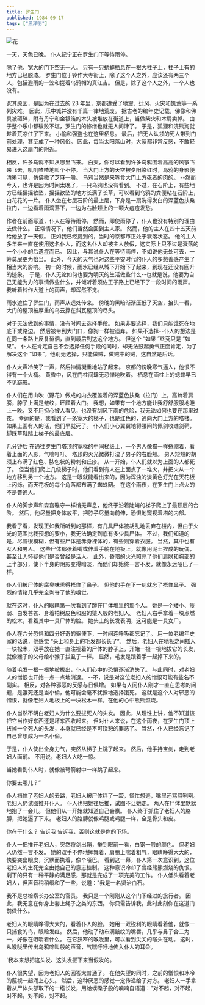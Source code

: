 ```yaml
---
title: 罗生门
published: 1984-09-17
tags: ["黑泽明"]
---
```


![花](https://image.radishzz.cc/image/gallery/03.webp)

一天，天色已晚。 仆人纪宁正在罗生门下等待雨停。

除了他，宽大的门下空无一人。 只有一只蟋蟀栖息在一根大柱子上，柱子上有的地方已经脱漆。 罗生门位于铃作大寺街上，除了这个人之外，应该还有两三个人，包括避雨的一笠和搓着乌鸦帽的真江吉。 但是，除了这个人之外，一个人也没有。

究其原因，是因为在过去的 23 年里，京都遭受了地震、辻风、火灾和饥荒等一系列灾难。 因此，乐中城并没有千篇一律地荒废。 据古老的编年史记载，佛像和佛具被砸碎，附有丹宁和金银箔的木头被堆放在街道上，当做柴火和木屑卖掉。 由于整个乐中都破败不堪，罗生门的修缮也就无人问津了。 于是，狐狸和浣熊狗就趁着荒凉住了下来。 小偷和强盗也在这里栖息。 最后，把无人认领的死人带到门前处理，甚至成了一种风俗。 因此，每当太阳落山时，大家都非常反感，不敢轻易进入这扇门的附近。

相反，许多乌鸦不知从哪里飞来。 白天，你可以看到许多乌鸦围着高高的风筝飞来飞去，叽叽喳喳地叫个不停。 当大门上方的天空被夕阳染红时，乌鸦的身影便清晰可见，仿佛撒了芝麻一般。 乌鸦当然是来啄食大门上方死者的肉的。 --然而今天，也许是因为时间太晚了，一只乌鸦也没有看到。 不过，在石阶上，有些地方已经摇摇欲坠，摇摇欲坠的地方长满了长草，可以看到乌鸦的粪便粘在石阶上，白花花的一片。 仆人坐在七层石阶的最上层，下身是一扇洗得发白的深蓝色扶桑拉门，一边看着雨滴落下，一边为右脸颊上的一颗大痘痘发愁。

作者在前面写道，仆人在等待雨停。 然而，即使雨停了，仆人也没有特别的理由去做什么。 正常情况下，他们当然会回到主人家。 然而，他的主人在四十五天前给他放了一天假。 正如我已经提到的，当时的京都市正处于衰落状态。 他的主人多年来一直在使用这名仆人，而这名仆人却被主人放假，这实际上只不过是衰落的一个小小的后遗症而已。 因此，与其说仆人在等待雨停，不如说他无处可去，一筹莫展更为恰当。 此外，今天的天气也对这些平安时代的仆人的多愁善感产生了相当大的影响。 初一的时候，雨水已经从城下开始下了起来，到现在还没有回升的迹象。 于是，仆人无论如何也要为明天的生活做些什么--也就是说，他要为自己无能为力的事情做些什么，并倾听着须佐王子路上已经下了一段时间的雨声。 我听着铃作大道上的雨声，却浑然不觉。

雨水遮住了罗生门，雨声从远处传来。 傍晚的黑暗渐渐压低了天空，抬头一看，大门的屋顶被厚重的乌云撑在斜瓦屋顶的尽头。

对于无法做到的事情，没有时间去选择手段。 如果非要选择，我们只能饿死在地底下或路边。 然后被带到大门口，像狗一样被遗弃。 如果不选择--仆人的想法是在同一条路上反复徘徊，直到最后到达这个地方。 但这个 “如果 ”终究只是 “如果”。 仆人在肯定自己不会选择任何手段的同时，却无法鼓起勇气正面肯定，为了解决这个 “如果”，他别无选择，只能做贼，做贼中的贼，这自然是后话。

仆人大声冷笑了一声，然后神情凝重地站了起来。 京都的傍晚寒气逼人，他恨不得有一个火桶。 黄昏中，风在门柱间肆无忌惮地吹着。 栖息在画柱上的蟋蟀早已不见踪影。

仆人们在用山吹（野花）做成的内衣覆盖着的深蓝色扶桑（拉门）上，高耸着肩膀，脖子上满是皱纹，环顾着大门。 我想，如果有一个地方能让我舒舒服服地睡上一晚，又不用担心被人看见，也没有刮风下雨的危险，我无论如何也要在那里过夜。 幸运的是，我看到了一条宽大的梯子，也是红色的，通向大门上方的塔楼。 如果上面有人的话，他们早就死了。 仆人们小心翼翼地将腰间的佩剑收进剑鞘，脚踩草鞋踏上梯子的最底层。

几分钟后 在通往罗生门塔顶的宽梯的中间梯级上，一个男人像猫一样蜷缩着，看着上面的人影，气喘吁吁。 塔顶的火光微微打湿了男子的右脸颊。 男人短短的胡须上布满了红色、脓包状的粉刺和丘疹。 从一开始，仆人们就以为上面的人都死了。 但当他们爬上几级梯子时，他们看到有人在上面点了一堆火，并把火从一个地方移到另一个地方。 这是一眼就能看出来的，因为浑浊的淡黄色灯光在天花板上闪烁，而天花板的每个角落都布满了蜘蛛网。 在这个雨夜，在罗生门上点火的不是普通人。

仆人的脚步声和森宫雅守一样悄无声息，他终于沿着陡峭的梯子爬上了最顶层的台阶。 然后，他尽量把身体放平，把脖子尽量向前伸，恐惧地窥视着塔的内部。

我看了看，发现正如我所听到的那样，有几具尸体被胡乱地丢弃在楼内，但由于火光的范围比我预想的要小，我无法确定到底有多少具尸体。 不过，我们知道的是，尽管很模糊，但有些尸体是赤身裸体的，有些则穿着衣服。 当然，其中也有女人和男人。 这些尸体都张着嘴或伸着手躺在地板上，就像用泥土捏成的玩偶，甚至让人怀疑他们是否曾经是活人。 此外，昏暗的火光照亮了他们肩膀和胸部的上半部分，使下半身的阴影变得暗淡，而他们却始终一言不发，就像永远哑巴了一样。

仆人们被尸体的腐臭味熏得捂住了鼻子。 但他的手在下一刻就忘了捂住鼻子。 强烈的情绪几乎完全剥夺了他的嗅觉。

就在这时，仆人的眼睛第一次看到了蹲在尸体堆里的那个人。 她是一个矮小、瘦弱、白发苍苍、身着柏树皮色和服的猿人般的老妇人。 老妇人右手拿着一块点燃的松木，看着其中一具尸体的脸。 她头上的长发表明，这可能是一具女尸。

仆人在六分恐惧和四分好奇的驱使下，一时间连呼吸都忘记了。 用一位老编年史家的话说，他感觉 “头上和身上的毛发都长长了”。 然后，老妇人在地板之间插入一块松木，双手放在她一直注视着的尸体的脖子上，开始一根一根地拔它的长发，就像猴子的父母给小猴子拔虱子一样。 显然，毛发是跟着手一起掉下来的。

随着毛发一根一根地被拔出，仆人们心中的恐惧逐渐消失了。 与此同时，对老妇人的憎恨也开始一点一点地消退。 --不，说是对这位老妇人的憎恨可能有些名不副实。 相反，对各种邪恶的反感与日俱增。 如果有人问仆人刚才一直在思考的问题，是饿死还是当小偷，他可能会毫不犹豫地选择饿死。 这就是这个人对邪恶的憎恨，就像老妇人地板上的一块松木一样，在他的心中熊熊燃烧。

仆人当然不明白老妇人为什么要拔死人的头发。 因此，从理性上讲，他不知道该把它当作好东西还是坏东西收起来。 但对仆人来说，在这个雨夜，在罗生门顶上拔掉一个死人的头发，本身就已经是不可饶恕的罪恶了。 当然，仆人已经忘记了自己曾想成为一名小偷。

于是，仆人使出全身力气，突然从梯子上跳了起来。 然后，他手持宝剑，走到老妇人面前。 不用说，老妇人大吃一惊。

当她看到仆人时，就像被弩箭射中一样跳了起来。

你要去哪儿？”

仆人挡住了老妇人的去路，老妇人被尸体绊了一跤，慌忙想逃，嘴里还骂骂咧咧。 老妇人仍试图推开仆人。 仆人也把她往后推，试图不让她走。 两人在尸体里默默地抱了一会儿。 但他们从一开始就知道自己会赢。 仆人终于抓住了老妇人的胳膊，把她逼了下来。 老妇人的胳膊就像鸡腿或鸡腿一样，全是骨头和皮。

你在干什么？ 告诉我 告诉我，否则这就是你的下场。

仆人一把推开老妇人，突然将剑出鞘，举到眼前一看，白钢一般的颜色。 但老妇人仍然一言不发。 她的双手不停地挥舞着，肩膀上喘着粗气，眼睛睁得大大的，快要突出眼皮，沉默而执着，像个哑巴。 看到这一幕，仆人第一次意识到，这位老妇人的生死完全由她自己的意志控制。 这种意识冷却了曾经熊熊燃烧的仇恨。 剩下的只有一种平静的满足感，那就是完成了一项完美的工作。 仆人低头看着老妇人，但声音稍稍缓和了一些，说道："我是一名贤治白石。

我不是总检察长办公室的官员。 我只是一个刚刚从这个门下经过的旅行者。 因此，我无意在你身上套上绳子之类的东西。 你只需告诉我，此时此刻你在这道门前做什么。

老妇人的眼睛睁得大大的，看着仆人的脸。 她用一双锐利的眼睛看着他，就像一只捕食的鸟，眼睑发红。 然后，他动了动布满皱纹的嘴唇，几乎与鼻子合二为一，好像在咀嚼着什么。 在它狭窄的喉咙里，可以看到尖尖的喉头在动。 这时，从喉咙里传出乌鸦啼叫般的声音，气喘吁吁地传入仆人的耳朵。

'我本来想把这头发、这头发拔下来当假发的。

仆人很失望，因为老妇人的回答太普通了。 在他失望的同时，之前的憎恨和冰冷的蔑视一起涌上心头。 然后，这种厌恶的感觉一定传递给了对方。 老妇人一手拿着从尸体头部取下的一绺长发，用蛤蟆嗓子般的喃喃自语道："对不起，对不起，对不起，对不起，对不起。
